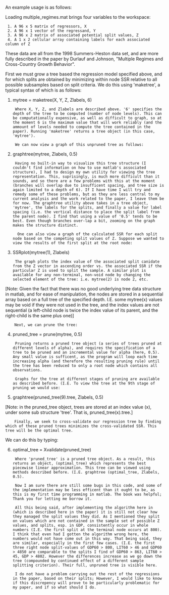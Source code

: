 An example usage is as follows:
 
Loading multiple_regimes.mat brings four variables to the workspace:
 
     1. A 96 x 5 matrix of regressors, X
     2. A 96 x 1 vector of the regressand, Y
     3. A 96 x 2 matrix of associated potential split values, Z
     4. A 1 x 2 cellular array containing labels for each associated column of Z
 
These data are all from the 1998 Summers-Heston data set, and are more fully described in the paper by Durlauf and Johnson, "Multiple Regimes and Cross-Country Growth Behavior".
 
First we must grow a tree based the regression model specified above, and for which splits are obtained by minimizing within node SSR relative to all possible subsamples based on split criteria. We do this using 'maketree', a typical syntax of which is as follows:
 
1. mytree = maketree(X, Y, Z, Zlabels, 6)
 
        Where X, Y, Z, and Zlabels are described above. '6' specifies the depth of the tree to be computed (number of node levels). This can be computationally expensive, as well as difficult to graph, so at the moment 6 is the maximum value that will work reliably (and the ammount of levels needed to compute the tree contained in the paper). Running 'maketree' returns a tree object (in this case, 'mytree').
 
        We can now view a graph of this unpruned tree as follows:
 
2. graphtree(mytree, Zlabels, 0.5)
 
        Having no built-in way to visualize this tree structure (I couldn't find information on how to use matlab's associated structure), I had to design my own utility for viewing the tree representation. This, suprisingly, is much more difficult than it sounds, and so there are a few problems with this at the moment (branches will overlap due to insufficent spacing, and tree size is again limited to a depth of 6). If I have time I will try and remedy some of these problems, but as they are less central to my current analysis and the work related to the paper, I leave them be for now. The graphtree utility above takes in a tree object, 'mytree', the labels for the splits, and finally a value for label spacing (i.e. the vertical distance to place the split label from the parent node). I find that using a value of '0.5' tends to be best. Even though branches over-lap a bit, zooming on the graph makes the structure distinct.
 
         One can also view a graph of the calculated SSR for each split node based on the competing split values of Z. Suppose we wanted to view the results of the first split at the root node:
 
3. SSRplot(mytree(1), Zlabels)
 
        The graph plots the index value of the associated split canidate from the Z vector in ascending order vs. the associated SSR if the particular Z is used to split the sample. A similar plot is available for any non-terminal, non-void node by changing the selected element of the tree: i.e. mytree(2) is node 2, etc. 
 
[Note: Given the fact that there was no good underlying tree data structure in matlab, and for ease of manipulation, the nodes are stored in a sequential array based on a full tree of the specified depth. I.E. some mytree(x) values may be void if they were not used in the tree, and the index values are not sequential (a left-child node is twice the index value of its parent, and the right-child is the same plus one)]
 
        Next, we can prune the tree:
 
4. pruned_tree = prune(mytree, 0.5)
 
        Pruning returns a pruned tree object (a series of trees pruned at different levels of alpha), and requires the specification of a tree to be pruned and an incremental value for alpha (here, 0.5). Any small value is sufficent, as the program will loop each time increasing alpha (and therefore the resulting pruning rule) until the tree has been reduced to only a root node which contains all observations.
 
        Graphs for the tree at different stages of pruning are available as described before. (I.E. To view the tree at the 9th stage of pruning we would use:
 
5. graphtree(pruned_tree(9).tree, Zlabels, 0.5)   
 
[Note: in the pruned_tree object, trees are stored at an index value (x), under some sub structure 'tree'. That is, pruned_tree(x).tree.]
 
        Finally, we seek to cross-validate our regression tree by finding which of these pruned trees minimizes the cross-validated SSR. This tree will be the optimal tree.
        
We can do this by typing:
 
6. optimal_tree = Xvalidate(pruned_tree)
 
        Where 'pruned_tree' is a pruned tree object. As a result, this returns an object, (optimal_tree) which represents the best piecewise linear approximation. This tree can be viewed using methods described before. (I.E. graphtree (optimal_tree, Zlabels, 0.5).
 
        Now I am sure there are still some bugs in this code, and some of the implementation may be less efficent than it ought to be, as this is my first time programming in matlab. The book was helpful; Thank you for letting me borrow it.
 
        All this being said, after implementing the algorithm here in (which is described here in the paper) it is still not clear how they managed the split values they did. As I mentioned they split on values which are not contained in the sample set of possible Z values, and splits, esp. in GDP, consistently occur in whole numbers (I.E. the first split at the terminal node occurs at 800). I think that even had I gotten the algorithm wrong here, the numbers would not have come out in this way. That being said, they are similar, especially in the first few cases. (I.E. the first three right node split-values of GDP60 > 800, LIT60 > 46 and GDP60 > 4850 are comparable to the splits I find of GDP60 > 863, LIT60 > 45, GDP > 4802. However the differences increase as we go down the tree (compounded by continued effect of a different sample splitting criterion). Their full, unpruned tree is visible here.
 
        I do not have a problem carrying out the rest of the regressions in the paper, based on their splits; However, I would like to know if this discrepency will prove to be particularly problematic for my paper, and if so what should I do.
